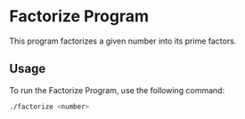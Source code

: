 # Factorize Program

This program factorizes a given number into its prime factors.

## Usage

To run the Factorize Program, use the following command:
```sh
./factorize <number>